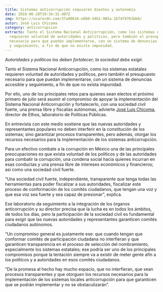 ```yaml
---
title: Sistemas anticorrupción requieren dientes y autonomía
date: 2018-06-20T19:34:32.407Z
img: https://ucarecdn.com/3fa90616-e8b0-4462-905a-1b74f9763bb0/
autor: José Luis Chicoma
category: anticorrupcion
extracto: Tanto el Sistema Nacional Anticorrupción, como los sistemas estatales
  requieren voluntad de autoridades y políticos, pero también el presupuesto
  necesario para que puedan implementarse, con un sistema de denuncias accesible
  y seguimiento, a fin de que no exista impunidad.
---
```

*Autoridades y políticos los deben fortalecer; la sociedad debe exigir.*

Tanto el Sistema Nacional Anticorrupción, como los sistemas estatales requieren voluntad de autoridades y políticos, pero también el presupuesto necesario para que puedan implementarse, con un sistema de denuncias accesible y seguimiento, a fin de que no exista impunidad.

Por ello, uno de los principales retos para quienes sean electos el próximo primero de julio será asumir el compromiso de apoyar la implementación del Sistema Nacional Anticorrupción y fortalecerlo, con una sociedad civil fuerte, una prensa libre y fiscalías autónomas, advierte [José Luis Chicoma](https://www.ethos.org.mx/es/nosotros/equipo/jose-luis-chicoma/), director de Ethos, laboratorio de Políticas Públicas.

En entrevista con este medio sostiene que las nuevas autoridades y representantes populares no deben interferir en la constitución de los sistemas; sino garantizar procesos transparentes, pero además, otorgar los recursos necesarios para la implementación de los sistemas anticorrupción.

Para un efectivo combate a la corrupción en México una de las principales preocupaciones es que exista voluntad de los políticos y de las autoridades para combatir la corrupción, una condena social hacia quienes incurran en esas conductas y una prensa libre de intereses económicos y financieros; así como una sociedad civil fuerte.

“Una sociedad civil fuerte, independiente, transparente que tenga todas las herramientas para poder fiscalizar a sus autoridades, fiscalizar este proceso de conformación de los comités ciudadanos, que tengan una voz y que esa voz sea fuerte y sea capaz de presionar”, explica.

Ese laboratorio da seguimiento a la integración de los órganos anticorrupción y su director precisa que la lucha es en todos los ámbitos, de todos los días, pero la participación de la sociedad civil es fundamental para exigir que las nuevas autoridades y representantes garanticen comités ciudadanos autónomos.

“Un compromiso general es justamente ese: que cuando tengan que conformar comités de participación ciudadana no interfieran y que garanticen transparencia en el proceso de selección del nombramiento, especialmente los sistemas estatales; ese podría ser uno de los principales compromisos porque la tentación siempre va a existir de meter gente afín a los políticos y a autoridades en esos comités ciudadanos.

“De la promesa al hecho hay mucho espacio, que no interfieran, que sean procesos transparentes y que otorguen los recursos necesarios para la implementación de los sistemas locales anticorrupción para que garanticen que se podrán implementar y no se obstaculizarán”.